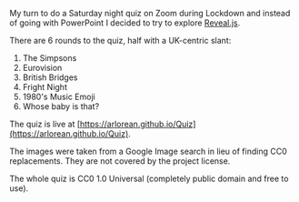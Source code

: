 My turn to do a Saturday night quiz on Zoom during Lockdown and instead of going with PowerPoint I decided to try to explore [Reveal.js](https://revealjs.com/).

There are 6 rounds to the quiz, half with a UK-centric slant:
1. The Simpsons
2. Eurovision
3. British Bridges
4. Fright Night
5. 1980's Music Emoji
6. Whose baby is that?

The quiz is live at [https://arlorean.github.io/Quiz](https://arlorean.github.io/Quiz).

The images were taken from a Google Image search in lieu of finding CC0 replacements. They are not covered by the project license.

The whole quiz is CC0 1.0 Universal (completely public domain and free to use).

